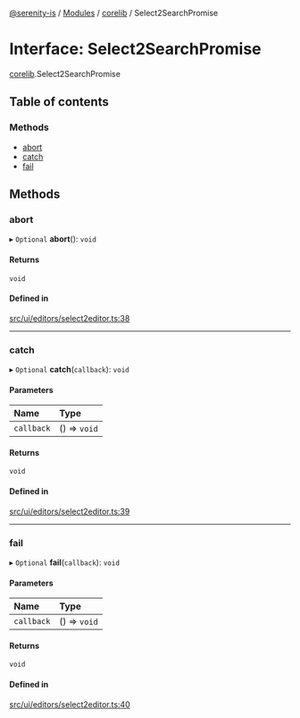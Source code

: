 [@serenity-is](../README.md) / [Modules](../modules.md) / [corelib](../modules/corelib.md) / Select2SearchPromise

# Interface: Select2SearchPromise

[corelib](../modules/corelib.md).Select2SearchPromise

## Table of contents

### Methods

- [abort](corelib.Select2SearchPromise.md#abort)
- [catch](corelib.Select2SearchPromise.md#catch)
- [fail](corelib.Select2SearchPromise.md#fail)

## Methods

### abort

▸ `Optional` **abort**(): `void`

#### Returns

`void`

#### Defined in

[src/ui/editors/select2editor.ts:38](https://github.com/serenity-is/serenity/blob/master/packages/corelib/src/ui/editors/select2editor.ts#line&#x3D;38)

___

### catch

▸ `Optional` **catch**(`callback`): `void`

#### Parameters

| Name | Type |
| :------ | :------ |
| `callback` | () => `void` |

#### Returns

`void`

#### Defined in

[src/ui/editors/select2editor.ts:39](https://github.com/serenity-is/serenity/blob/master/packages/corelib/src/ui/editors/select2editor.ts#line&#x3D;39)

___

### fail

▸ `Optional` **fail**(`callback`): `void`

#### Parameters

| Name | Type |
| :------ | :------ |
| `callback` | () => `void` |

#### Returns

`void`

#### Defined in

[src/ui/editors/select2editor.ts:40](https://github.com/serenity-is/serenity/blob/master/packages/corelib/src/ui/editors/select2editor.ts#line&#x3D;40)
